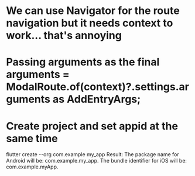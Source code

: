 

# We can use Navigator for the route navigation but it needs context to work... that's annoying

# Passing arguments as the  final arguments = ModalRoute.of(context)?.settings.arguments as AddEntryArgs;

# Create project and set appid at the same time
flutter create --org com.example my_app
Result:
The package name for Android will be: com.example.my_app.
The bundle identifier for iOS will be: com.example.myApp.